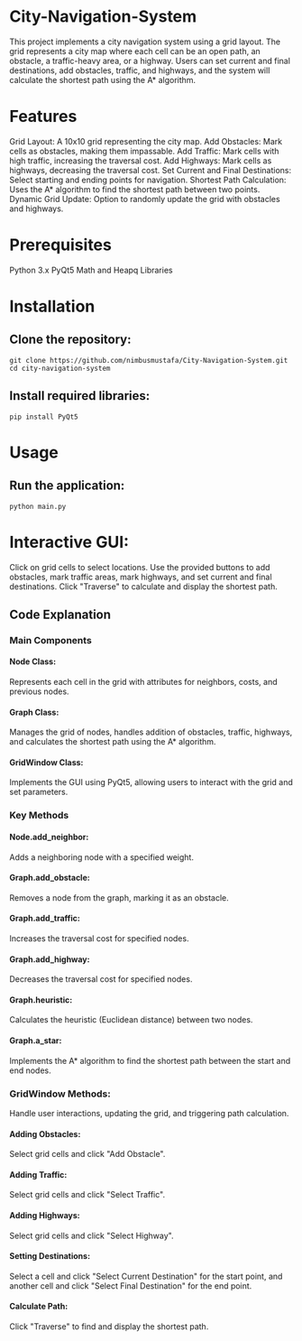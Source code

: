 # City-Navigation-System
This project implements a city navigation system using a grid layout. The grid represents a city map where each cell can be an open path, an obstacle, a traffic-heavy area, or a highway. Users can set current and final destinations, add obstacles, traffic, and highways, and the system will calculate the shortest path using the A* algorithm.
# Features
Grid Layout: A 10x10 grid representing the city map.
Add Obstacles: Mark cells as obstacles, making them impassable.
Add Traffic: Mark cells with high traffic, increasing the traversal cost.
Add Highways: Mark cells as highways, decreasing the traversal cost.
Set Current and Final Destinations: Select starting and ending points for navigation.
Shortest Path Calculation: Uses the A* algorithm to find the shortest path between two points.
Dynamic Grid Update: Option to randomly update the grid with obstacles and highways.
# Prerequisites
 Python 3.x
 PyQt5
 Math and Heapq Libraries
# Installation
## Clone the repository:

```
git clone https://github.com/nimbusmustafa/City-Navigation-System.git
cd city-navigation-system
```
## Install required libraries:


```
pip install PyQt5
```
# Usage
## Run the application:

```
python main.py
```

# Interactive GUI:

Click on grid cells to select locations.
Use the provided buttons to add obstacles, mark traffic areas, mark highways, and set current and final destinations.
Click "Traverse" to calculate and display the shortest path.
## Code Explanation
### Main Components
#### Node Class: 
Represents each cell in the grid with attributes for neighbors, costs, and previous nodes.
#### Graph Class: 
Manages the grid of nodes, handles addition of obstacles, traffic, highways, and calculates the shortest path using the A* algorithm.
#### GridWindow Class: 
Implements the GUI using PyQt5, allowing users to interact with the grid and set parameters.
### Key Methods
#### Node.add_neighbor: 
Adds a neighboring node with a specified weight.
#### Graph.add_obstacle:
Removes a node from the graph, marking it as an obstacle.
#### Graph.add_traffic:
Increases the traversal cost for specified nodes.
#### Graph.add_highway: 
Decreases the traversal cost for specified nodes.
#### Graph.heuristic: 
Calculates the heuristic (Euclidean distance) between two nodes.
#### Graph.a_star: 
Implements the A* algorithm to find the shortest path between the start and end nodes.
### GridWindow Methods: 
Handle user interactions, updating the grid, and triggering path calculation.

#### Adding Obstacles: 
Select grid cells and click "Add Obstacle".
#### Adding Traffic: 
Select grid cells and click "Select Traffic".
#### Adding Highways: 
Select grid cells and click "Select Highway".
#### Setting Destinations: 
Select a cell and click "Select Current Destination" for the start point, and another cell and click "Select Final Destination" for the end point.
#### Calculate Path: 
Click "Traverse" to find and display the shortest path.
